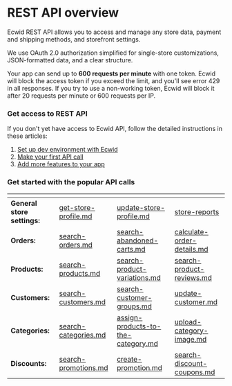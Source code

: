 # REST API overview

Ecwid REST API allows you to access and manage any store data, payment and shipping methods, and storefront settings.

We use OAuth 2.0 authorization simplified for single-store customizations, JSON-formatted data, and a clear structure.&#x20;

Your app can send up to **600 requests per minute** with one token. Ecwid will block the access token if you exceed the limit, and you'll see error 429 in all responses. If you try to use a non-working token, Ecwid will block it after 20 requests per minute or 600 requests per IP.

### Get access to REST API

If you don't yet have access to Ecwid API, follow the detailed instructions in these articles:

1. [Set up dev environment with Ecwid](https://app.gitbook.com/s/uOzT5egoVTAjMJwRuMQT/get-started/set-up-your-dev-environment-in-ecwid)
2. [Make your first API call](https://app.gitbook.com/s/uOzT5egoVTAjMJwRuMQT/get-started/make-your-first-api-request)
3. [Add more features to your app](https://app.gitbook.com/s/uOzT5egoVTAjMJwRuMQT/get-started/add-more-features-to-your-custom-app)

### Get started with the popular API calls

<table data-view="cards"><thead><tr><th></th><th data-type="content-ref"></th><th data-type="content-ref"></th><th data-type="content-ref"></th></tr></thead><tbody><tr><td><strong>General store settings:</strong></td><td><a href="rest-api/store-profile/get-store-profile.md">get-store-profile.md</a></td><td><a href="rest-api/store-profile/update-store-profile.md">update-store-profile.md</a></td><td><a href="rest-api/store-profile/store-reports/">store-reports</a></td></tr><tr><td><strong>Orders:</strong></td><td><a href="rest-api/orders/search-orders.md">search-orders.md</a></td><td><a href="rest-api/orders/abandonned-carts/search-abandoned-carts.md">search-abandoned-carts.md</a></td><td><a href="rest-api/orders/calculate-order-details.md">calculate-order-details.md</a></td></tr><tr><td><strong>Products:</strong></td><td><a href="rest-api/products/search-products.md">search-products.md</a></td><td><a href="rest-api/products/product-variations/search-product-variations.md">search-product-variations.md</a></td><td><a href="rest-api/products/product-reviews/search-product-reviews.md">search-product-reviews.md</a></td></tr><tr><td><strong>Customers:</strong></td><td><a href="rest-api/customers/search-customers.md">search-customers.md</a></td><td><a href="rest-api/customers/customer-groups/search-customer-groups.md">search-customer-groups.md</a></td><td><a href="rest-api/customers/update-customer.md">update-customer.md</a></td></tr><tr><td><strong>Categories:</strong></td><td><a href="rest-api/categories/search-categories.md">search-categories.md</a></td><td><a href="rest-api/categories/manage-order-of-products-in-the-category/assign-products-to-the-category.md">assign-products-to-the-category.md</a></td><td><a href="rest-api/categories/category-images/upload-category-image.md">upload-category-image.md</a></td></tr><tr><td><strong>Discounts:</strong></td><td><a href="rest-api/discounts/promotions/search-promotions.md">search-promotions.md</a></td><td><a href="rest-api/discounts/promotions/create-promotion.md">create-promotion.md</a></td><td><a href="rest-api/discounts/discount-coupons/search-discount-coupons.md">search-discount-coupons.md</a></td></tr></tbody></table>

